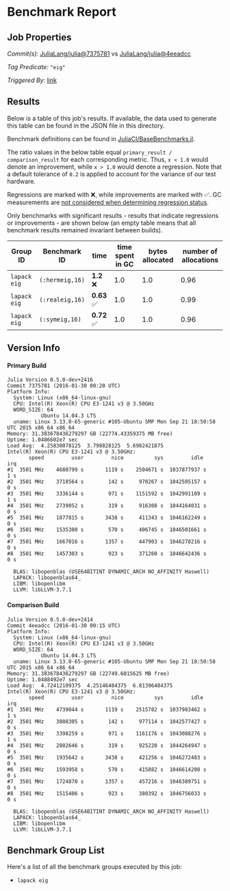 # Benchmark Report

## Job Properties

*Commit(s):* [JuliaLang/julia@7375781](https://github.com/JuliaLang/julia/commit/73757814f3105e46c98068319051fb25a6d95e6b) vs [JuliaLang/julia@4eeadcc](https://github.com/JuliaLang/julia/commit/4eeadccd3f6bbe39d30d87bff94879ce7df02d6b)

*Tag Predicate:* `"eig"`

*Triggered By:* [link](https://github.com/JuliaLang/julia/pull/14784#issuecomment-177029946)

## Results

Below is a table of this job's results. If available, the data used to generate this
table can be found in the JSON file in this directory.

Benchmark definitions can be found in [JuliaCI/BaseBenchmarks.jl](https://github.com/JuliaCI/BaseBenchmarks.jl).

The ratio values in the below table equal `primary_result / comparison_result` for each corresponding
metric. Thus, `x < 1.0` would denote an improvement, while `x > 1.0` would denote a regression.
Note that a default tolerance of `0.2` is applied to account for the variance of our test
hardware.

Regressions are marked with :x:, while improvements are marked with :white_check_mark:. GC
measurements are [not considered when determining regression status](https://github.com/JuliaCI/BenchmarkTrackers.jl/issues/5).

Only benchmarks with significant results - results that indicate regressions or improvements - are
shown below (an empty table means that all benchmark results remained invariant between builds).

| Group ID | Benchmark ID | time | time spent in GC | bytes allocated | number of allocations |
|----------|--------------|------|------------------|-----------------|-----------------------|
| `lapack eig` | `(:hermeig,16)` | **1.2** :x: | 1.0 | 1.0 | 0.96 |
| `lapack eig` | `(:realeig,16)` | **0.63** :white_check_mark: | 1.0 | 1.0 | 0.99 |
| `lapack eig` | `(:symeig,16)` | **0.72** :white_check_mark: | 1.0 | 1.0 | 0.96 |

## Version Info

#### Primary Build

```
Julia Version 0.5.0-dev+2416
Commit 7375781 (2016-01-30 00:20 UTC)
Platform Info:
  System: Linux (x86_64-linux-gnu)
  CPU: Intel(R) Xeon(R) CPU E3-1241 v3 @ 3.50GHz
  WORD_SIZE: 64
           Ubuntu 14.04.3 LTS
  uname: Linux 3.13.0-65-generic #105-Ubuntu SMP Mon Sep 21 18:50:58 UTC 2015 x86_64 x86_64
Memory: 31.383678436279297 GB (22774.43359375 MB free)
Uptime: 1.0486602e7 sec
Load Avg:  4.25830078125  3.798828125  5.6982421875
Intel(R) Xeon(R) CPU E3-1241 v3 @ 3.50GHz: 
       speed         user         nice          sys         idle          irq
#1  3501 MHz    4680799 s       1119 s    2504671 s  1037877937 s          1 s
#2  3501 MHz    3718564 s        142 s     970267 s  1042505157 s          0 s
#3  3501 MHz    3336144 s        971 s    1151592 s  1042991109 s          1 s
#4  3501 MHz    2739052 s        319 s     916308 s  1044164031 s          0 s
#5  3501 MHz    1877815 s       3438 s     411343 s  1046162249 s          0 s
#6  3501 MHz    1535380 s        570 s     406745 s  1046501661 s          0 s
#7  3501 MHz    1667016 s       1357 s     447903 s  1046278216 s          0 s
#8  3501 MHz    1457303 s        923 s     371260 s  1046642436 s          0 s

  BLAS: libopenblas (USE64BITINT DYNAMIC_ARCH NO_AFFINITY Haswell)
  LAPACK: libopenblas64_
  LIBM: libopenlibm
  LLVM: libLLVM-3.7.1

```

#### Comparison Build

```
Julia Version 0.5.0-dev+2414
Commit 4eeadcc (2016-01-30 00:15 UTC)
Platform Info:
  System: Linux (x86_64-linux-gnu)
  CPU: Intel(R) Xeon(R) CPU E3-1241 v3 @ 3.50GHz
  WORD_SIZE: 64
           Ubuntu 14.04.3 LTS
  uname: Linux 3.13.0-65-generic #105-Ubuntu SMP Mon Sep 21 18:50:58 UTC 2015 x86_64 x86_64
Memory: 31.383678436279297 GB (22749.6015625 MB free)
Uptime: 1.0488492e7 sec
Load Avg:  4.72412109375  4.25146484375  6.81396484375
Intel(R) Xeon(R) CPU E3-1241 v3 @ 3.50GHz: 
       speed         user         nice          sys         idle          irq
#1  3501 MHz    4739044 s       1119 s    2515782 s  1037983462 s          1 s
#2  3501 MHz    3808305 s        142 s     977114 s  1042577427 s          0 s
#3  3501 MHz    3398259 s        971 s    1161176 s  1043088276 s          1 s
#4  3501 MHz    2802646 s        319 s     925220 s  1044264947 s          0 s
#5  3501 MHz    1935642 s       3438 s     421256 s  1046272483 s          0 s
#6  3501 MHz    1593958 s        570 s     415882 s  1046614200 s          0 s
#7  3501 MHz    1724870 s       1357 s     457216 s  1046389751 s          0 s
#8  3501 MHz    1515406 s        923 s     380392 s  1046756033 s          0 s

  BLAS: libopenblas (USE64BITINT DYNAMIC_ARCH NO_AFFINITY Haswell)
  LAPACK: libopenblas64_
  LIBM: libopenlibm
  LLVM: libLLVM-3.7.1

```

## Benchmark Group List

Here's a list of all the benchmark groups executed by this job:

- `lapack eig`
